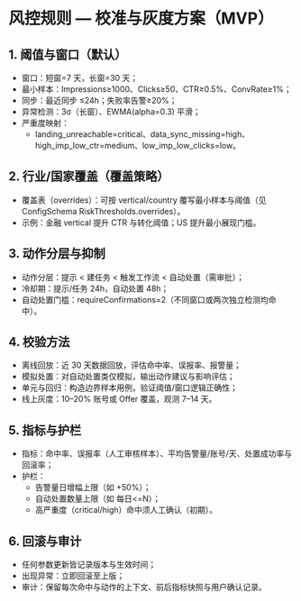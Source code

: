 # 风控规则 — 校准与灰度方案（MVP）

## 1. 阈值与窗口（默认）
- 窗口：短窗=7 天，长窗=30 天；
- 最小样本：Impressions≥1000、Clicks≥50、CTR≥0.5%、ConvRate≥1%；
- 同步：最近同步 ≤24h；失败率告警≥20%；
- 异常检测：3σ（长窗）、EWMA(alpha=0.3) 平滑；
- 严重度映射：
  - landing_unreachable=critical、data_sync_missing=high、high_imp_low_ctr=medium、low_imp_low_clicks=low。

## 2. 行业/国家覆盖（覆盖策略）
- 覆盖表（overrides）：可按 vertical/country 覆写最小样本与阈值（见 ConfigSchema RiskThresholds.overrides）。
- 示例：金融 vertical 提升 CTR 与转化阈值；US 提升最小展现门槛。

## 3. 动作分层与抑制
- 动作分层：提示 < 建任务 < 触发工作流 < 自动处置（需审批）；
- 冷却期：提示/任务 24h，自动处置 48h；
- 自动处置门槛：requireConfirmations=2（不同窗口或两次独立检测均命中）。

## 4. 校验方法
- 离线回放：近 30 天数据回放，评估命中率、误报率、报警量；
- 模拟处置：对自动处置类仅模拟，输出动作建议与影响评估；
- 单元与回归：构造边界样本用例，验证阈值/窗口逻辑正确性；
- 线上灰度：10–20% 账号或 Offer 覆盖，观测 7–14 天。

## 5. 指标与护栏
- 指标：命中率、误报率（人工审核样本）、平均告警量/账号/天、处置成功率与回滚率；
- 护栏：
  - 告警量日增幅上限（如 +50%）；
  - 自动处置数量上限（如 每日<=N）；
  - 高严重度（critical/high）命中须人工确认（初期）。

## 6. 回滚与审计
- 任何参数更新皆记录版本与生效时间；
- 出现异常：立即回滚至上版；
- 审计：保留每次命中与动作的上下文、前后指标快照与用户确认记录。
